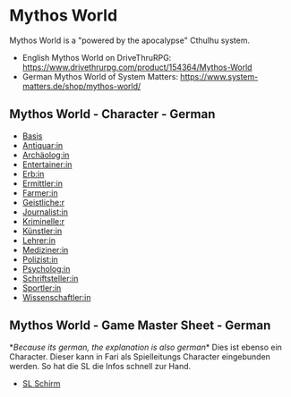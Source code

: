 # Mythos World

Mythos World is a "powered by the apocalypse" Cthulhu system.

- English Mythos World on DriveThruRPG: <https://www.drivethrurpg.com/product/154364/Mythos-World>
- German Mythos World of System Matters: <https://www.system-matters.de/shop/mythos-world/>

## Mythos World - Character - German

- [Basis](/Characters/fari.MythosWorld.Char.de-DE.Basis.json)
- [Antiquar:in](/Characters/fari.MythosWorld.Char.de-DE.Antiquar_in.json)
- [Archäolog:in](/Characters/fari.MythosWorld.Char.de-DE.Archaeolog_in.json)
- [Entertainer:in](/Characters/fari.MythosWorld.Char.de-DE.Entertainer_in.json)
- [Erb:in](/Characters/fari.MythosWorld.Char.de-DE.Erb_in.json)
- [Ermittler:in](/Characters/fari.MythosWorld.Char.de-DE.Ermittler_in.json)
- [Farmer:in](/Characters/fari.MythosWorld.Char.de-DE.Farmer_in.json)
- [Geistliche:r](/Characters/fari.MythosWorld.Char.de-DE.Geistliche_r.json)
- [Journalist:in](/Characters/fari.MythosWorld.Char.de-DE.Journalist_in.json)
- [Kriminelle:r](/Characters/fari.MythosWorld.Char.de-DE.Kriminelle_r.json)
- [Künstler:in](/Characters/fari.MythosWorld.Char.de-DE.Kuenstler_in.json)
- [Lehrer:in](/Characters/fari.MythosWorld.Char.de-DE.Lehrer_in.json)
- [Mediziner:in](/Characters/fari.MythosWorld.Char.de-DE.Mediziner_in.json)
- [Polizist:in](/Characters/fari.MythosWorld.Char.de-DE.Polizist_in.json)
- [Psycholog:in](/Characters/fari.MythosWorld.Char.de-DE.Psycholog_in.json)
- [Schriftsteller:in](/Characters/fari.MythosWorld.Char.de-DE.Schriftsteller_in.json)
- [Sportler:in](/Characters/fari.MythosWorld.Char.de-DE.Sportler_in.json)
- [Wissenschaftler:in](/Characters/fari.MythosWorld.Char.de-DE.Wissenschatler_in.json)

## Mythos World - Game Master Sheet - German

\**Because its german, the explanation is also german*\*
Dies ist ebenso ein Character. Dieser kann in Fari als Spielleitungs Character eingebunden werden. So hat die SL die Infos schnell zur Hand.

- [SL Schirm](/GM/fari.MythosWorld.GM.de-DE.GMSheet.json)
